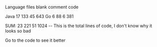 
Language                     files          blank        comment           code

Java                            17            133             45            643
Go                               6             88              6            381

SUM:                            23            221             51           1024 -- This is the total lines of code, I don't know why it looks so bad

Go to the code to see it better

